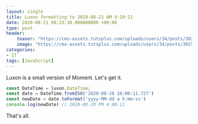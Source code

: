 ```yaml
---
layout: single
title: Luxon formatting to 2020-08-21 AM 9:19:11
date: 2020-08-21 08:23:30.000000000 +09:00
type: post
header:
    teaser: "https://cms-assets.tutsplus.com/uploads/users/34/posts/30258/preview_image/luxon.jpg"
    image: "https://cms-assets.tutsplus.com/uploads/users/34/posts/30258/preview_image/luxon.jpg"
categories:
- IT
tags: [JavaScript]
---
```


Luxon is a small version of Moment. Let's get it.

```javascript
const DateTime = luxon.DateTime;
const date = DateTime.fromISO('2020-08-20 16:00:11.727')
const newDate = date.toFormat('yyyy-MM-dd a h:mm:ss')
console.log(newDate) // 2020-08-20 PM 4:00:11
```

That's all.
